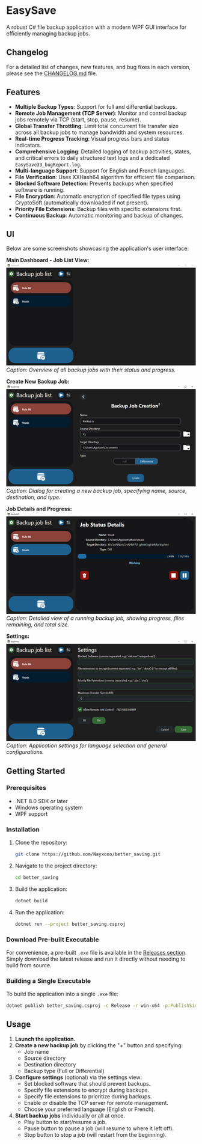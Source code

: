 # EasySave

A robust C# file backup application with a modern WPF GUI interface for efficiently managing backup jobs.

## Changelog

For a detailed list of changes, new features, and bug fixes in each version, please see the [CHANGELOG.md](CHANGELOG.md) file.

## Features

- **Multiple Backup Types**: Support for full and differential backups.
- **Remote Job Management (TCP Server)**: Monitor and control backup jobs remotely via TCP (start, stop, pause, resume).
- **Global Transfer Throttling**: Limit total concurrent file transfer size across all backup jobs to manage bandwidth and system resources.
- **Real-time Progress Tracking**: Visual progress bars and status indicators.
- **Comprehensive Logging**: Detailed logging of backup activities, states, and critical errors to daily structured text logs and a dedicated `EasySave33_bugReport.log`.
- **Multi-language Support**: Support for English and French languages.
- **File Verification**: Uses XXHash64 algorithm for efficient file comparison.
- **Blocked Software Detection**: Prevents backups when specified software is running.
- **File Encryption**: Automatic encryption of specified file types using CryptoSoft (automatically downloaded if not present).
- **Priority File Extensions**: Backup files with specific extensions first.
- **Continuous Backup**: Automatic monitoring and backup of changes.

## UI

Below are some screenshots showcasing the application's user interface:

**Main Dashboard - Job List View:**
![Main Dashboard - Job List](images/main_dashboard_job_list.png)
*Caption: Overview of all backup jobs with their status and progress.*

**Create New Backup Job:**
![Create New Backup Job](images/create_new_backup_job.png)
*Caption: Dialog for creating a new backup job, specifying name, source, destination, and type.*

**Job Details and Progress:**
![Job Details and Progress](images/job_details_and_progress.png)
*Caption: Detailed view of a running backup job, showing progress, files remaining, and total size.*

**Settings:**
![Settings](images/settings.png)
*Caption: Application settings for language selection and general configurations.*

## Getting Started

### Prerequisites

- .NET 8.0 SDK or later
- Windows operating system
- WPF support

### Installation

1. Clone the repository:
   ```bash
   git clone https://github.com/Nayxooo/better_saving.git
   ```

2. Navigate to the project directory:
   ```bash
   cd better_saving
   ```

3. Build the application:
   ```bash
   dotnet build
   ```

4. Run the application:
   ```bash
   dotnet run --project better_saving.csproj
   ```

### Download Pre-built Executable

For convenience, a pre-built `.exe` file is available in the [Releases section](https://github.com/Nayxooo/better_saving/releases). Simply download the latest release and run it directly without needing to build from source.

### Building a Single Executable

To build the application into a single `.exe` file:
```bash
dotnet publish better_saving.csproj -c Release -r win-x64 -p:PublishSingleFile=true -p:IncludeNativeLibrariesForSelfExtract=true --self-contained true -o "publish"
```

## Usage

1. **Launch the application.**
2. **Create a new backup job** by clicking the "+" button and specifying:
   - Job name
   - Source directory
   - Destination directory
   - Backup type (Full or Differential)
3. **Configure settings** (optional) via the settings view:
   - Set blocked software that should prevent backups.
   - Specify file extensions to encrypt during backups.
   - Specify file extensions to prioritize during backups.
   - Enable or disable the TCP server for remote management.
   - Choose your preferred language (English or French).
4. **Start backup jobs** individually or all at once.
   - Play button to start/resume a job.
   - Pause button to pause a job (will resume to where it left off).
   - Stop button to stop a job (will restart from the beginning).